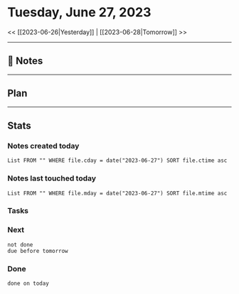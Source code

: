 


# Tuesday, June 27, 2023

<< [[2023-06-26|Yesterday]] | [[2023-06-28|Tomorrow]] >>

---

## 📝 Notes


---

## Plan


---
## Stats
### Notes created today
```dataview
List FROM "" WHERE file.cday = date("2023-06-27") SORT file.ctime asc
```

### Notes last touched today
```dataview
List FROM "" WHERE file.mday = date("2023-06-27") SORT file.mtime asc
```



### Tasks

### Next

```tasks
not done 
due before tomorrow
```

### Done

```tasks
done on today
```
